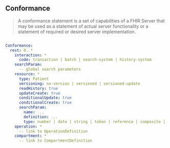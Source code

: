 ## Conformance

> A conformance statement is a set of capabilities of a FHIR Server that may be
> used as a statement of actual server functionality or a statement of required
> or desired server implementation.


```yaml

Conformance:
  rest: 0..*
    interaction: *
      code: transaction | batch | search-system | history-system
    searchParam:
      -- global search parameters
    resource: *
      type: Patient
      versioning: no-version | versioned | versioned-update
      readHistory: true
      updateCreate: true
      conditionalUpdate: true
      conditionalCreate: true
      searchParam:
        name: ...
        definition: ...
        type: number | date | string | token | reference | composite | quantity | uri
    operation: *
      -- link to OperationDefinition
    compartment: *
      -- link to CompartmentDefinition

```
